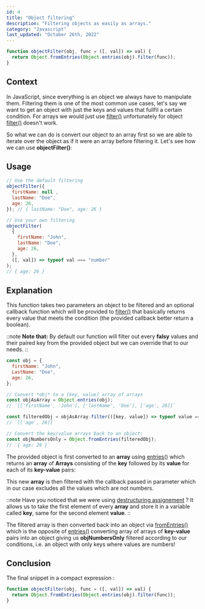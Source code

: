 ```yaml
---
id: 4
title: "Object filtering"
description: "Filtering objects as easily as arrays."
category: "Javascript"
last_updated: "October 26th, 2022"
---
```


```js
function objectFilter(obj, func = ([, val]) => val) {
  return Object.fromEntries(Object.entries(obj).filter(func));
}
```

## Context

In JavaScript, since everything is an object we always have to manipulate them. Filtering them is one of the most common use cases, let's say we want to get an object with just the keys and values that fullfil a certain condition. For arrays we would just use [filter()](https://developer.mozilla.org/en-US/docs/Web/JavaScript/Reference/Global_Objects/Array/filter) unfortunately for object [filter()](https://developer.mozilla.org/en-US/docs/Web/JavaScript/Reference/Global_Objects/Array/filter) doesn't work.

So what we can do is convert our object to an array first so we are able to iterate over the object as if it were an array before filtering it.
Let's see how we can use **objectFilter()**:

## Usage

```js
// Use the default filtering
objectFilter({
  firstName: null ,
  lastName: "Doe",
  age: 26,
}); // { lastName: "Doe", age: 26 }

// Use your own filtering
objectFilter(
  {
    firstName: "John",
    lastName: "Doe",
    age: 26,
  },
  ([, val]) => typeof val === "number"
);
// { age: 26 }
```

## Explanation

This function takes two parameters an object to be filtered and an optional callback function which will be provided to [filter()](https://developer.mozilla.org/en-US/docs/Web/JavaScript/Reference/Global_Objects/Array/filter) that basically returns every value that meets the condition (the provided callback better return a boolean).

::note
**Note that:** By default our function will filter out every **falsy** values and their paired key from the provided object but we can override that to our needs.
::

```js
const obj = {
  firstName: "John",
  LastName: "Doe",
  age: 26,
};

// Convert *obj* to a [key, value] array of arrays
const objAsArray = Object.entries(obj);
// `[['firstName', 'John'], ['lastName', 'Doe'], ['age', 26]]`

const filteredObj = objAsArray.filter(([key, value]) => typeof value === "number");
// `[['age', 26]]`

// Convert the key/value arrays back to an object:
const objNumbersOnly = Object.fromEntries(filteredObj);
// `{ age: 26 }`
```

The provided object is first converted to an **array** using [entries()](https://developer.mozilla.org/en-US/docs/Web/JavaScript/Reference/Global_Objects/Object/entries) which returns an **array** of **Arrays** consisting of the **key** followed by its **value** for each of its **key-value** pairs:

This new **array** is then filtered with the callback passed in parameter which in our case excludes all the values which are not numbers.

::note
Have you noticed that we were using [destructuring assignement](https://developer.mozilla.org/en-US/docs/Web/JavaScript/Reference/Operators/Destructuring_assignment) ? It allows us to take the first element of every **array** and store it in a variable called **key**, same for the second element **value**.
::

The filtered array is then converted back into an object via [fromEntries()](https://developer.mozilla.org/en-US/docs/Web/JavaScript/Reference/Global_Objects/Object/fromEntries) which is the opposite of [entries()](https://developer.mozilla.org/en-US/docs/Web/JavaScript/Reference/Global_Objects/Object/entries) converting array of arrays of **key-value** pairs into an object giving us **objNumbersOnly** filtered according to our conditions, i.e. an object with only keys where values are numbers!

## Conclusion

The final snippet in a compact expression :

```js
function objectFilter(obj, func = ([, val]) => val) {
  return Object.fromEntries(Object.entries(obj).filter(func));
}
```
